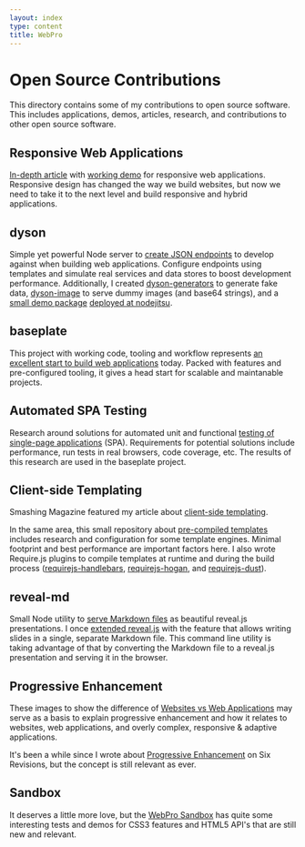 ```yaml
---
layout: index
type: content
title: WebPro
---
```


# Open Source Contributions

This directory contains some of my contributions to open source software. This includes applications, demos, articles, research, and contributions to other open source software.

## Responsive Web Applications

[In-depth article](http://mobile.smashingmagazine.com/2013/06/12/building-a-responsive-web-application/) with [working demo](http://webpro.github.io/responsive-web-apps/) for responsive web applications.
Responsive design has changed the way we build websites, but now we need to take it to the next level and build responsive and hybrid applications.

## dyson

Simple yet powerful Node server to [create JSON endpoints](http://webpro.github.io/dyson/) to develop against when building web applications.
Configure endpoints using templates and simulate real services and data stores to boost development performance.
Additionally, I created [dyson-generators](https://github.com/webpro/dyson-generators) to generate fake data,
[dyson-image](https://github.com/webpro/dyson-generators) to serve dummy images (and base64 strings),
and a [small demo package](https://github.com/webpro/dyson-demo) [deployed at nodejitsu](http://dyson.jit.su/).

## baseplate

This project with working code, tooling and workflow represents [an excellent start to build web applications](https://github.com/webpro/baseplate) today.
Packed with features and pre-configured tooling, it gives a head start for scalable and maintanable projects.

## Automated SPA Testing

Research around solutions for automated unit and functional [testing of single-page applications](https://github.com/webpro/Automated-SPA-Testing) (SPA).
Requirements for potential solutions include performance, run tests in real browsers, code coverage, etc.
The results of this research are used in the baseplate project.

## Client-side Templating

Smashing Magazine featured my article about [client-side templating](http://coding.smashingmagazine.com/2012/12/05/client-side-templating/).

In the same area, this small repository about [pre-compiled templates](https://github.com/webpro/precompiled-templates) includes research and configuration for some template engines.
Minimal footprint and best performance are important factors here.
I also wrote Require.js plugins to compile templates at runtime and during the build process
([requirejs-handlebars](https://github.com/webpro/requirejs-handlebars), [requirejs-hogan](https://github.com/webpro/requirejs-hogan), and [requirejs-dust](https://github.com/webpro/requirejs-dust)).

## reveal-md

Small Node utility to [serve Markdown files](http://webpro.github.io/reveal-md/) as beautiful reveal.js presentations.
I once [extended reveal.js](https://github.com/hakimel/reveal.js/pull/329) with the feature that allows writing slides in a single, separate Markdown file.
This command line utility is taking advantage of that by converting the Markdown file to a reveal.js presentation and serving it in the browser.

## Progressive Enhancement

These images to show the difference of [Websites vs Web Applications](https://github.com/webpro/Websites-vs-Web-Applications) may serve as a basis
to explain progressive enhancement and how it relates to websites, web applications, and overly complex, responsive & adaptive applications.

It's been a while since I wrote about [Progressive Enhancement](http://sixrevisions.com/web-development/progressive-enhancement/) on Six Revisions, but the concept is still relevant as ever.

## Sandbox

It deserves a little more love, but the [WebPro Sandbox](http://sandbox.webpro.nl) has quite some interesting tests and demos for CSS3 features and HTML5 API's that are still new and relevant.
